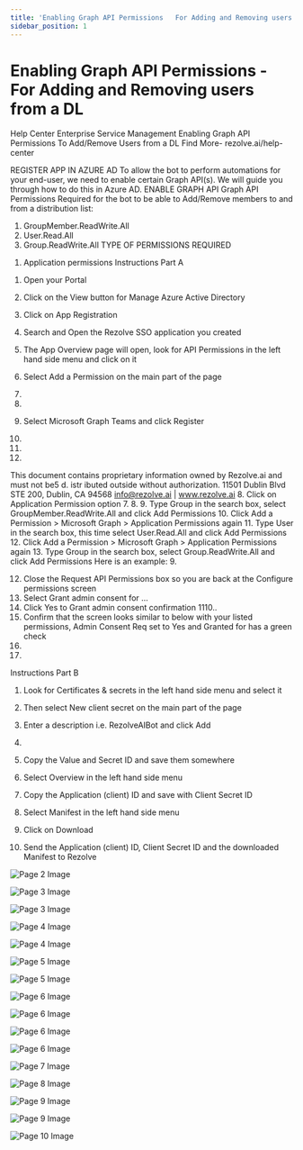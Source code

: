 ```yaml
---
title: 'Enabling Graph API Permissions   For Adding and Removing users from a DL'
sidebar_position: 1
---
```



# Enabling Graph API Permissions - For Adding and Removing users from a DL

Help Center
Enterprise Service Management
Enabling Graph API
Permissions
To Add/Remove Users from a DL
Find More- rezolve.ai/help-center

REGISTER APP IN AZURE AD
To allow the bot to perform automations for your end-user, we need to enable certain Graph API(s). We will guide you
through how to do this in Azure AD.
ENABLE GRAPH API
Graph API Permissions Required for the bot to be able to Add/Remove members to and from a distribution list:
1. GroupMember.ReadWrite.All
2. User.Read.All
3. Group.ReadWrite.All
TYPE OF PERMISSIONS REQUIRED
1) Application permissions
Instructions Part A
1. Open your Portal
2. Click on the View button for Manage Azure Active Directory

3. Click on App Registration
4. Search and Open the Rezolve SSO application you created

5. The App Overview page will open, look for API Permissions in the left hand side menu and click on it
6. Select Add a Permission on the main part of the page
1.
2.
7. Select Microsoft Graph
Teams and click Register
3.
5.
6.
This document contains proprietary information owned by Rezolve.ai and must not
be5 d. istr ibuted outside without authorization.
11501 Dublin Blvd STE 200, Dublin, CA 94568 info@rezolve.ai | www.rezolve.ai
8. Click on Application Permission option
7.
8.
9. Type Group in the search box, select GroupMember.ReadWrite.All and click Add Permissions
10. Click Add a Permission &gt; Microsoft Graph &gt; Application Permissions again
11. Type User in the search box, this time select User.Read.All and click Add Permissions
12. Click Add a Permission &gt; Microsoft Graph &gt; Application Permissions again
13. Type Group in the search box, select Group.ReadWrite.All and click Add Permissions
Here is an example:
9.

12. Close the Request API Permissions box so you are back at the Configure permissions screen
13. Select Grant admin consent for …
14. Click Yes to Grant admin consent confirmation
1110..
15. Confirm that the screen looks similar to below with your listed permissions, Admin Consent Req set to Yes and
Granted for has a green check
12.
13.

Instructions Part B
1. Look for Certificates & secrets in the left hand side menu and select it
2. Then select New client secret on the main part of the page

3. Enter a description i.e. RezolveAIBot and click Add
14.

5. Copy the Value and Secret ID and save them somewhere
6. Select Overview in the left hand side menu
7. Copy the Application (client) ID and save with Client Secret ID
8. Select Manifest in the left hand side menu
9. Click on Download


10. Send the Application (client) ID, Client Secret ID and the downloaded Manifest to Rezolve


![Page 2 Image](/img/reference/Graph%20API%20Guides/images/Enabling-Graph-API-Permissions---For-Adding-and-Removing-users-from-a-DL_page2_4.png)

![Page 3 Image](/img/reference/Graph%20API%20Guides/images/Enabling-Graph-API-Permissions---For-Adding-and-Removing-users-from-a-DL_page3_4.png)

![Page 3 Image](/img/reference/Graph%20API%20Guides/images/Enabling-Graph-API-Permissions---For-Adding-and-Removing-users-from-a-DL_page3_5.png)

![Page 4 Image](/img/reference/Graph%20API%20Guides/images/Enabling-Graph-API-Permissions---For-Adding-and-Removing-users-from-a-DL_page4_4.png)

![Page 4 Image](/img/reference/Graph%20API%20Guides/images/Enabling-Graph-API-Permissions---For-Adding-and-Removing-users-from-a-DL_page4_5.png)

![Page 5 Image](/img/reference/Graph%20API%20Guides/images/Enabling-Graph-API-Permissions---For-Adding-and-Removing-users-from-a-DL_page5_4.png)

![Page 5 Image](/img/reference/Graph%20API%20Guides/images/Enabling-Graph-API-Permissions---For-Adding-and-Removing-users-from-a-DL_page5_5.png)

![Page 6 Image](/img/reference/Graph%20API%20Guides/images/Enabling-Graph-API-Permissions---For-Adding-and-Removing-users-from-a-DL_page6_4.png)

![Page 6 Image](/img/reference/Graph%20API%20Guides/images/Enabling-Graph-API-Permissions---For-Adding-and-Removing-users-from-a-DL_page6_5.png)

![Page 6 Image](/img/reference/Graph%20API%20Guides/images/Enabling-Graph-API-Permissions---For-Adding-and-Removing-users-from-a-DL_page6_6.png)

![Page 6 Image](/img/reference/Graph%20API%20Guides/images/Enabling-Graph-API-Permissions---For-Adding-and-Removing-users-from-a-DL_page6_7.png)

![Page 7 Image](/img/reference/Graph%20API%20Guides/images/Enabling-Graph-API-Permissions---For-Adding-and-Removing-users-from-a-DL_page7_4.png)

![Page 8 Image](/img/reference/Graph%20API%20Guides/images/Enabling-Graph-API-Permissions---For-Adding-and-Removing-users-from-a-DL_page8_4.png)

![Page 9 Image](/img/reference/Graph%20API%20Guides/images/Enabling-Graph-API-Permissions---For-Adding-and-Removing-users-from-a-DL_page9_4.png)

![Page 9 Image](/img/reference/Graph%20API%20Guides/images/Enabling-Graph-API-Permissions---For-Adding-and-Removing-users-from-a-DL_page9_5.png)

![Page 10 Image](/img/reference/Graph%20API%20Guides/images/Enabling-Graph-API-Permissions---For-Adding-and-Removing-users-from-a-DL_page10_4.png)